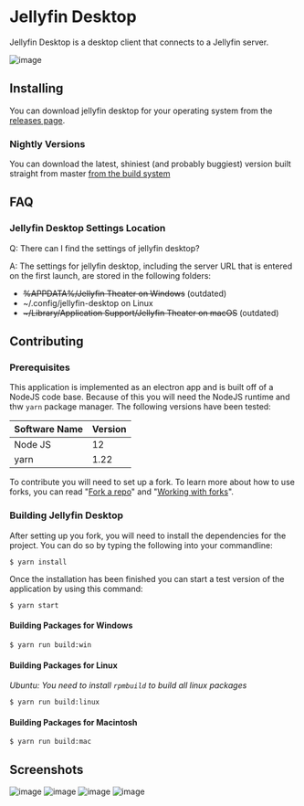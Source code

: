 # Jellyfin Desktop

Jellyfin Desktop is a desktop client that connects to a Jellyfin server.

![image](screenshots/Home.PNG)

## Installing
You can download jellyfin desktop for your operating system from the
[releases page](https://github.com/jellyfin/jellyfin-desktop/releases).

### Nightly Versions
You can download the latest, shiniest (and probably buggiest) version built straight from master
[from the build system](https://dev.azure.com/jellyfin-project/jellyfin/_build?definitionId=22&_a=summary&repositoryFilter=13&branchFilter=1835)

## FAQ
### Jellyfin Desktop Settings Location

Q: There can I find the settings of jellyfin desktop?

A: The settings for jellyfin desktop, including the server URL that is entered on the first launch, are
stored in the following folders:

- ~~%APPDATA%/Jellyfin Theater on Windows~~ (outdated)
- ~/.config/jellyfin-desktop on Linux
- ~~\~/Library/Application Support/Jellyfin Theater on macOS~~ (outdated)

## Contributing
### Prerequisites
This application is implemented as an electron app and is built off of 
a NodeJS code base. Because of this you will need the NodeJS runtime and
thw `yarn` package manager. The following versions have been tested: 

| Software Name | Version          |
| ------------- | ---------------- |
| Node JS       | 12               |
| yarn          | 1.22             |

To contribute you will need to set up a fork. To learn more about how to use forks, you can read
"[Fork a repo](https://help.github.com/en/github/getting-started-with-github/fork-a-repo)" and
"[Working with forks](https://help.github.com/en/github/collaborating-with-issues-and-pull-requests/working-with-forks)".

### Building Jellyfin Desktop
After setting up you fork, you will need to install the dependencies for the project. You can do so by
typing the following into your commandline:
```
$ yarn install
```

Once the installation has been finished you can start a test version of the application by using this
command:
```
$ yarn start
```

#### Building Packages for Windows

```$ yarn run build:win```

#### Building Packages for Linux
_Ubuntu: You need to install `rpmbuild` to build all linux packages_

```$ yarn run build:linux```

#### Building Packages for Macintosh

```$ yarn run build:mac```

## Screenshots

![image](screenshots/Login.PNG)
![image](screenshots/Movies.PNG)
![image](screenshots/TV_Shows.PNG)
![image](screenshots/Music.png)



